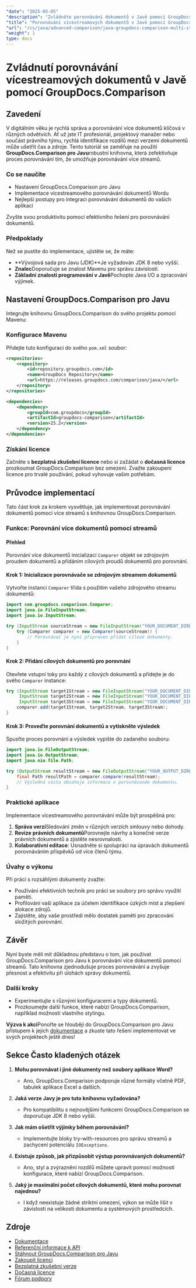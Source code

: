```yaml
---
"date": "2025-05-05"
"description": "Zvládněte porovnávání dokumentů v Javě pomocí GroupDocs.Comparison. Naučte se efektivně porovnávat více dokumentů pomocí streamů pro zvýšení produktivity."
"title": "Porovnávání vícestreamových dokumentů v Javě pomocí GroupDocs.Comparison – Komplexní průvodce"
"url": "/cs/java/advanced-comparison/java-groupdocs-comparison-multi-stream-document-guide/"
"weight": 1
type: docs
---
```

# Zvládnutí porovnávání vícestreamových dokumentů v Javě pomocí GroupDocs.Comparison

## Zavedení

V digitálním věku je rychlá správa a porovnávání více dokumentů klíčová v různých odvětvích. Ať už jste IT profesionál, projektový manažer nebo součást právního týmu, rychlá identifikace rozdílů mezi verzemi dokumentů může ušetřit čas a zdroje. Tento tutoriál se zaměřuje na použití **GroupDocs.Comparison pro Javu**robustní knihovna, která zefektivňuje proces porovnávání tím, že umožňuje porovnávání více streamů.

### Co se naučíte
- Nastavení GroupDocs.Comparison pro Javu
- Implementace vícestreamového porovnávání dokumentů Wordu
- Nejlepší postupy pro integraci porovnávání dokumentů do vašich aplikací

Zvyšte svou produktivitu pomocí efektivního řešení pro porovnávání dokumentů.

### Předpoklady

Než se pustíte do implementace, ujistěte se, že máte:
- **Vývojová sada pro Javu (JDK)**Je vyžadován JDK 8 nebo vyšší.
- **Znalec**Doporučuje se znalost Mavenu pro správu závislostí.
- **Základní znalosti programování v Javě**Pochopte Java I/O a zpracování výjimek.

## Nastavení GroupDocs.Comparison pro Javu

Integrujte knihovnu GroupDocs.Comparison do svého projektu pomocí Mavenu:

### Konfigurace Mavenu
Přidejte tuto konfiguraci do svého `pom.xml` soubor:

```xml
<repositories>
    <repository>
        <id>repository.groupdocs.com</id>
        <name>GroupDocs Repository</name>
        <url>https://releases.groupdocs.com/comparison/java/</url>
    </repository>
</repositories>

<dependencies>
    <dependency>
        <groupId>com.groupdocs</groupId>
        <artifactId>groupdocs-comparison</artifactId>
        <version>25.2</version>
    </dependency>
</dependencies>
```

### Získání licence
Začněte s **bezplatná zkušební licence** nebo si zažádat o **dočasná licence** prozkoumat GroupDocs.Comparison bez omezení. Zvažte zakoupení licence pro trvalé používání, pokud vyhovuje vašim potřebám.

## Průvodce implementací

Tato část krok za krokem vysvětluje, jak implementovat porovnávání dokumentů pomocí více streamů s knihovnou GroupDocs.Comparison.

### Funkce: Porovnání více dokumentů pomocí streamů

#### Přehled
Porovnání více dokumentů inicializací `Comparer` objekt se zdrojovým proudem dokumentů a přidáním cílových proudů dokumentů pro porovnání.

#### Krok 1: Inicializace porovnávače se zdrojovým streamem dokumentů
Vytvořte instanci `Comparer` třída s použitím vašeho zdrojového streamu dokumentů:

```java
import com.groupdocs.comparison.Comparer;
import java.io.FileInputStream;
import java.io.InputStream;

try (InputStream sourceStream = new FileInputStream("YOUR_DOCUMENT_DIRECTORY/SOURCE_WORD")) {
    try (Comparer comparer = new Comparer(sourceStream)) {
        // Porovnávač je nyní připraven přidat cílové dokumenty.
    }
}
```

#### Krok 2: Přidání cílových dokumentů pro porovnání
Otevřete vstupní toky pro každý z cílových dokumentů a přidejte je do svého `Comparer` instance:

```java
try (InputStream target1Stream = new FileInputStream("YOUR_DOCUMENT_DIRECTORY/TARGET1_WORD"),
     InputStream target2Stream = new FileInputStream("YOUR_DOCUMENT_DIRECTORY/TARGET2_WORD"),
     InputStream target3Stream = new FileInputStream("YOUR_DOCUMENT_DIRECTORY/TARGET3_WORD")) {
    comparer.add(target1Stream, target2Stream, target3Stream);
}
```

#### Krok 3: Proveďte porovnání dokumentů a vytiskněte výsledek
Spusťte proces porovnání a výsledek vypište do zadaného souboru:

```java
import java.io.FileOutputStream;
import java.io.OutputStream;
import java.nio.file.Path;

try (OutputStream resultStream = new FileOutputStream("YOUR_OUTPUT_DIRECTORY/CompareMultipleDocumentsResult")) {
    final Path resultPath = comparer.compare(resultStream);
    // Výsledná cesta obsahuje informace o porovnávaném dokumentu.
}
```

### Praktické aplikace

Implementace vícestreamového porovnávání může být prospěšná pro:
1. **Správa verzí**Sledování změn v různých verzích smlouvy nebo dohody.
2. **Revize právních dokumentů**Porovnejte návrhy a konečné verze právních dokumentů a zjistěte nesrovnalosti.
3. **Kolaborativní editace**: Usnadněte si spolupráci na úpravách dokumentů porovnáváním příspěvků od více členů týmu.

### Úvahy o výkonu
Při práci s rozsáhlými dokumenty zvažte:
- Používání efektivních technik pro práci se soubory pro správu využití paměti.
- Profilování vaší aplikace za účelem identifikace úzkých míst a zlepšení alokace zdrojů.
- Zajistěte, aby vaše prostředí mělo dostatek paměti pro zpracování složitých porovnání.

## Závěr

Nyní byste měli mít důkladnou představu o tom, jak používat GroupDocs.Comparison pro Javu k porovnávání více dokumentů pomocí streamů. Tato knihovna zjednodušuje proces porovnávání a zvyšuje přesnost a efektivitu při úlohách správy dokumentů.

### Další kroky
- Experimentujte s různými konfiguracemi a typy dokumentů.
- Prozkoumejte další funkce, které nabízí GroupDocs.Comparison, například možnosti vlastního stylingu.

**Výzva k akci**Ponořte se hlouběji do GroupDocs.Comparison pro Javu přístupem k jejich [dokumentace](https://docs.groupdocs.com/comparison/java/) a zkuste tato řešení implementovat ve svých projektech ještě dnes!

## Sekce Často kladených otázek

1. **Mohu porovnávat i jiné dokumenty než soubory aplikace Word?**
   - Ano, GroupDocs.Comparison podporuje různé formáty včetně PDF, tabulek aplikace Excel a dalších.

2. **Jaká verze Javy je pro tuto knihovnu vyžadována?**
   - Pro kompatibilitu s nejnovějšími funkcemi GroupDocs.Comparison se doporučuje JDK 8 nebo vyšší.

3. **Jak mám ošetřit výjimky během porovnávání?**
   - Implementujte bloky try-with-resources pro správu streamů a zachycení potenciálu `IOExceptions`.

4. **Existuje způsob, jak přizpůsobit výstup porovnávaných dokumentů?**
   - Ano, styl a zvýraznění rozdílů můžete upravit pomocí možností konfigurace, které nabízí GroupDocs.Comparison.

5. **Jaký je maximální počet cílových dokumentů, které mohu porovnat najednou?**
   - I když neexistuje žádné striktní omezení, výkon se může lišit v závislosti na velikosti dokumentu a systémových prostředcích.

## Zdroje
- [Dokumentace](https://docs.groupdocs.com/comparison/java/)
- [Referenční informace k API](https://reference.groupdocs.com/comparison/java/)
- [Stáhnout GroupDocs.Comparison pro Javu](https://releases.groupdocs.com/comparison/java/)
- [Zakoupit licenci](https://purchase.groupdocs.com/buy)
- [Bezplatná zkušební verze](https://releases.groupdocs.com/comparison/java/)
- [Dočasná licence](https://purchase.groupdocs.com/temporary-license/)
- [Fórum podpory](https://forum.groupdocs.com/c/comparison)